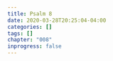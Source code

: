 ```yaml
---
title: Psalm 8
date: 2020-03-28T20:25:04-04:00
categories: []
tags: []
chapter: "008"
inprogress: false
---
```



